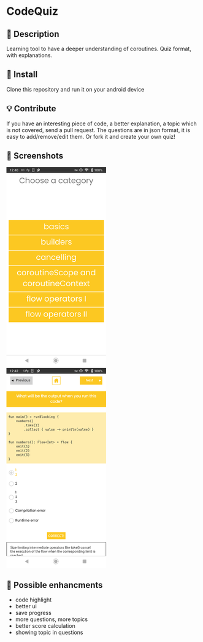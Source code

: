 # CodeQuiz


## :scroll: Description
Learning tool to have a deeper understanding of coroutines. Quiz format, with explanations.

## :floppy_disk:	Install
Clone this repository and run it on your android device

## :bulb: Contribute
If you have an interesting piece of code, a better explanation, a topic which is not covered, send a pull request. The questions are in json format, it is easy to add/remove/edit them. Or fork it and create your own quiz!

## :camera_flash: Screenshots
<img src="/screenshots/screenshot_1.png" width="260">&emsp;<img src="/screenshots/screenshot_2.png" width="260">

## :pushpin: Possible enhancments
- code highlight 
- better ui
- save progress
- more questions, more topics
- better score calculation
- showing topic in questions
